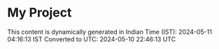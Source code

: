 # My Project

This content is dynamically generated in Indian Time (IST): 2024-05-11 04:16:13 IST
Converted to UTC: 2024-05-10 22:46:13 UTC

